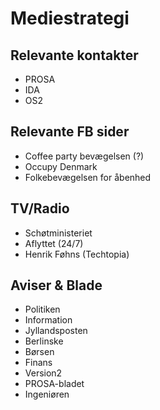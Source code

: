 # Mediestrategi

## Relevante kontakter
* PROSA
* IDA
* OS2

## Relevante FB sider
* Coffee party bevægelsen (?)
* Occupy Denmark
* Folkebevægelsen for åbenhed

## TV/Radio
* Schøtministeriet
* Aflyttet (24/7)
* Henrik Føhns (Techtopia)

## Aviser & Blade
* Politiken
* Information
* Jyllandsposten
* Berlinske
* Børsen
* Finans
* Version2
* PROSA-bladet
* Ingeniøren
